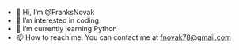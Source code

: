- 👋 Hi, I’m @FranksNovak
- 👀 I’m interested in coding
- 🌱 I’m currently learning Python
- 📫 How to reach me. You can contact me at fnovak78@gmail.com

<!---
FranksNovak/FranksNovak is a ✨ special ✨ repository because its `README.md` (this file) appears on your GitHub profile.
You can click the Preview link to take a look at your changes.
--->
